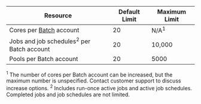 Resource|Default Limit|Maximum Limit
---|---|---
Cores per [Batch](https://azure.microsoft.com/services/batch/) account|20|N/A<sup>1</sup>
Jobs and job schedules<sup>2</sup> per Batch account|20|10,000
Pools per Batch account|20|5000

<sup>1</sup> The number of cores per Batch account can be increased, but the maximum number is unspecified. Contact customer support to discuss increase options.
<sup>2</sup> Includes run-once active jobs and active job schedules. Completed jobs and job schedules are not limited.

